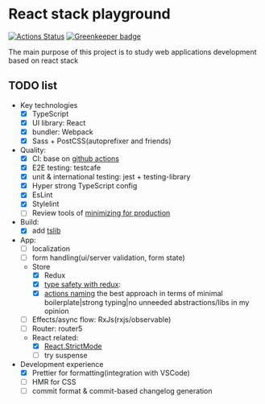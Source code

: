 # React stack playground

[![Actions Status](https://github.com/rodmax/react-playground/workflows/ci/badge.svg)](https://github.com/rodmax/react-playground/actions) [![Greenkeeper badge](https://badges.greenkeeper.io/rodmax/react-playground.svg)](https://greenkeeper.io/)


The main purpose of this project is to study web applications development based on react stack

## TODO list

- Key technologies
    - [x] TypeScript
    - [x] UI library: React
    - [x] bundler: Webpack
    - [x] Sass + PostCSS(autoprefixer and friends)
- Quality:
    - [x] CI: base on [github actions](https://github.com/rodmax/react-playground/actions)
    - [x] E2E testing: testcafe
    - [x] unit & international testing: jest + testing-library
    - [x] Hyper strong TypeScript config
    - [x] EsLint
    - [x] Stylelint
    - [ ] Review tools of [minimizing for production](https://webpack.js.org/plugins/mini-css-extract-plugin/#minimizing-for-production)
- Build:
    - [x] add [tslib](https://www.npmjs.com/package/tslib)
- App:
    - [ ] localization
    - [ ] form handling(ui/server validation, form state)
    - Store
        - [x] Redux
        - [x] [type safety with redux](https://medium.com/@dhruvrajvanshi/some-tips-on-type-safety-with-redux-98588a85604c):
        - [x] [actions naming](https://itnext.io/namespacing-redux-action-type-constant-values-90b932eea43f)
        the best approach in terms of minimal boilerplate|strong typing|no unneeded abstractions/libs in my opinion
    - [ ] Effects/async flow: RxJs(rxjs/observable)
    - [ ] Router: router5
    - React related:
        - [x] [React.StrictMode](https://reactjs.org/docs/strict-mode.html)
        - [ ] try suspense
- Development experience
    - [x] Prettier for formatting(integration with VSCode)
    - [ ] HMR for CSS
    - [ ] commit format & commit-based changelog generation
